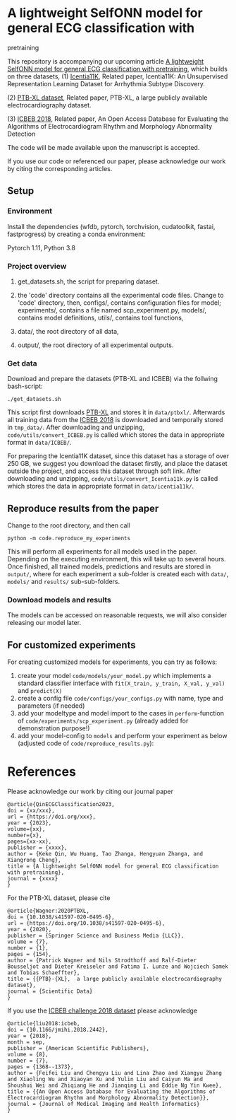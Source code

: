 # A lightweight SelfONN model for general ECG classification with
pretraining

This repository is accompanying our upcoming article [A lightweight SelfONN model for general ECG classification with
pretraining](https://doi.org/xxxx), which builds on three datasets,
(1) [Icentia11K](https://academictorrents.com/details/af04abfe9a3c96b30e5dd029eb185e19a7055272), 
Related paper, Icentia11K: An Unsupervised Representation Learning Dataset for Arrhythmia Subtype Discovery.

(2) [PTB-XL dataset](https://physionet.org/content/ptb-xl/1.0.3/),
Related paper, PTB-XL, a large publicly available electrocardiography dataset.

(3) [ICBEB 2018](http://2018.icbeb.org/Challenge.html), 
Related paper, An Open Access Database for Evaluating the Algorithms of Electrocardiogram Rhythm and Morphology Abnormality Detection

The code will be made available upon the manuscript is accepted.

If you use our code or referenced our paper, please acknowledge our work by citing the corresponding articles.


## Setup

### Environment
Install the dependencies (wfdb, pytorch, torchvision, cudatoolkit, fastai, fastprogress) by creating a conda environment:

Pytorch 1.11, Python 3.8


### Project overview
1. get_datasets.sh, the script for preparing dataset.

2. the 'code' directory contains all the experimental code files.
Change to 'code' directory, then,
configs/, contains configuration files for model;
experiments/, contains a file named scp_experiment.py, 
models/, contains model definitions,
utils/, contains tool functions,

3. data/, the root directory of all data,

4. output/, the root directory of all experimental outputs. 


### Get data
Download and prepare the datasets (PTB-XL and ICBEB) via the follwing bash-script:

    ./get_datasets.sh

This script first downloads [PTB-XL](https://physionet.org/content/ptb-xl/) and stores it in `data/ptbxl/`. 
Afterwards all training data from the [ICBEB 2018](http://2018.icbeb.org/Challenge.html) is downloaded and temporally stored in `tmp_data/`. 
After downloading and unzipping, `code/utils/convert_ICBEB.py` is called which stores the data in appropriate format in `data/ICBEB/`. 

For preparing the Icentia11K dataset, since this dataset has a storage of over 250 GB, we suggest you download the dataset firstly, and place the dataset outside the project, and access this dataset through soft link.
After downloading and unzipping, `code/utils/convert_Icentia11k.py` is called which stores the data in appropriate format in `data/icentia11k/`. 


## Reproduce results from the paper

Change to the root directory, and then call

    python -m code.reproduce_my_experiments


This will perform all experiments for all models used in the paper. 
Depending on the executing environment, this will take up to several hours. 
Once finished, all trained models, predictions and results are stored in `output/`, 
where for each experiment a sub-folder is created each with `data/`, `models/` and `results/` sub-sub-folders. 

### Download models and results

The models can be accessed on reasonable requests, we will also consider releasing our model later. 


## For customized experiments
For creating customized models for experiments, you can try as follows:

1. create your model `code/models/your_model.py` which implements a standard classifier interface with `fit(X_train, y_train, X_val, y_val)` and `predict(X)`
2. create a config file `code/configs/your_configs.py` with name, type and parameters (if needed)
3. add your modeltype and model import to the cases in `perform`-function of `code/experiments/scp_experiment.py` (already added for demonstration purpose!)
4. add your model-config to `models` and perform your experiment as below (adjusted code of `code/reproduce_results.py`):


# References
Please acknowledge our work by citing our journal paper

    @article{QinECGClassification2023,
    doi = {xx/xxx},
    url = {https://doi.org/xxx},
    year = {2023},
    volume={xx},
    number={x},
    pages={xx-xx},
    publisher = {xxxx},
    author = {Keke Qin, Wu Huang, Tao Zhanga, Hengyuan Zhanga, and Xiangrong Cheng},
    title = {A lightweight SelfONN model for general ECG classification with pretraining},
    journal = {xxxx}
    }
	
For the PTB-XL dataset, please cite

    @article{Wagner:2020PTBXL,
    doi = {10.1038/s41597-020-0495-6},
    url = {https://doi.org/10.1038/s41597-020-0495-6},
    year = {2020},
    publisher = {Springer Science and Business Media {LLC}},
    volume = {7},
    number = {1},
    pages = {154},
    author = {Patrick Wagner and Nils Strodthoff and Ralf-Dieter Bousseljot and Dieter Kreiseler and Fatima I. Lunze and Wojciech Samek and Tobias Schaeffter},
    title = {{PTB}-{XL},  a large publicly available electrocardiography dataset},
    journal = {Scientific Data}
    }

    
If you use the [ICBEB challenge 2018 dataset](http://2018.icbeb.org/Challenge.html) please acknowledge

    @article{liu2018:icbeb,
    doi = {10.1166/jmihi.2018.2442},
    year = {2018},
    month = sep,
    publisher = {American Scientific Publishers},
    volume = {8},
    number = {7},
    pages = {1368--1373},
    author = {Feifei Liu and Chengyu Liu and Lina Zhao and Xiangyu Zhang and Xiaoling Wu and Xiaoyan Xu and Yulin Liu and Caiyun Ma and Shoushui Wei and Zhiqiang He and Jianqing Li and Eddie Ng Yin Kwee},
    title = {{An Open Access Database for Evaluating the Algorithms of Electrocardiogram Rhythm and Morphology Abnormality Detection}},
    journal = {Journal of Medical Imaging and Health Informatics}
    }
